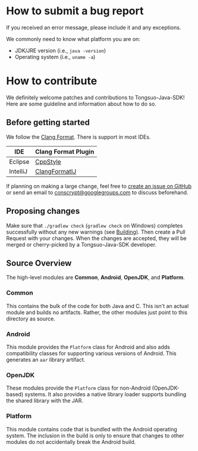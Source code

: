 # How to submit a bug report

If you received an error message, please include it and any exceptions.

We commonly need to know what platform you are on:
 * JDK/JRE version (i.e., ```java -version```)
 * Operating system (i.e., ```uname -a```)

# How to contribute

We definitely welcome patches and contributions to Tongsuo-Java-SDK! Here are some
guideline and information about how to do so.

## Before getting started

We follow the [Clang Format](http://clang.llvm.org/docs/ClangFormat.html).
There is support in most IDEs.

| IDE | Clang Format Plugin |
| --- | ------------------- |
| Eclipse | [CppStyle](https://marketplace.eclipse.org/content/cppstyle) |
| IntelliJ | [ClangFormatIJ](https://plugins.jetbrains.com/plugin/8396) |

If planning on making a large change, feel free to [create an issue on
GitHub](https://github.com/conscrypt/issues/new) or send an
email to [conscrypt@googlegroups.com](https://groups.google.com/forum/#!forum/conscrypt) to discuss
beforehand.

## Proposing changes

Make sure that `./gradlew check` (`gradlew check` on Windows) completes
successfully without any new warnings (see [Building](BUILDING.md)). Then create a Pull Request
with your changes. When the changes are accepted, they will be merged or cherry-picked by
a Tongsuo-Java-SDK developer.

## Source Overview

The high-level modules are __Common__, __Android__, __OpenJDK__, and __Platform__.

### Common

This contains the bulk of the code for both Java and C. This isn't an actual module and builds no
artifacts. Rather, the other modules just point to this directory as source.

### Android

This module provides the `Platform` class for Android and also adds compatibility classes for
supporting various versions of Android. This generates an `aar` library artifact.

### OpenJDK

These modules provide the `Platform` class for non-Android (OpenJDK-based) systems. It also provides
a native library loader supports bundling the shared library with the JAR.

### Platform
This module contains code that is bundled with the Android operating system. The inclusion in the
build is only to ensure that changes to other modules do not accidentally break the Android build.
